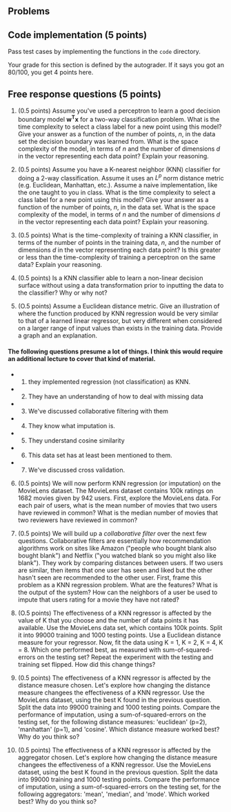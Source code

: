## Problems

## Code implementation (5 points)
Pass test cases by implementing the functions in the `code` directory.

Your grade for this section is defined by the autograder. If it says you got an 80/100,
you get 4 points here.

## Free response questions (5 points)

1. (0.5 points) Assume you've used a perceptron to learn a good decision boundary model $\mathbf{w^Tx}$ for a two-way classification problem. What is the time complexity to select a class label for a new point using this model? Give your answer as a function of the number of points, $n$, in the data set the decision boundary was learned from. What is the space complexity of the model, in terms of $n$ and the number of dimensions $d$ in the vector representing each data point? Explain your reasoning.

2. (0.5 points) Assume you have a K-nearest neighbor (KNN) classifier for doing a 2-way classification. Assume it uses an $L^p$ norm distance metric (e.g. Euclidean, Manhattan, etc.). Assume a naive implementation, like the one taught to you in class. What is the time complexity to select a class label for a new point using this model? Give your answer as a function of the number of points, $n$, in the data set. What is the space complexity of the model, in terms of $n$ and the number of dimensions $d$ in the vector representing each data point? Explain your reasoning. 

3. (0.5 points) What is the time-complexity of training a KNN classifier, in terms of the number of points in the training data, $n$, and the number of dimensions $d$ in the vector representing each data point? Is this greater or less than the time-complexity of training a perceptron on the same data? Explain your reasoning.

4. (0.5 points) Is a KNN classifier able to learn a non-linear decision surface without using a data transformation prior to inputting the data to the classifier? Why or why not? 

5. (O.5 points) Assume a Euclidean distance metric. Give an illustration of where the function produced by KNN regression would be very similar to that of a learned linear regressor, but very different when considered on a larger range of input values than exists in the training data. Provide a graph and an explanation. 

#### The following questions presume a lot of things. I think this would require an additional lecture to cover that kind of material.
 
 - 1) they implemented regression (not classification) as KNN. 
 - 2) They have an understanding of how to deal with missing data
 - 3) We've discussed collaborative filtering with them
 - 4) They know what imputation is.
 - 5) They understand cosine similarity
 - 6) This data set has at least been mentioned to them. 
 - 7) We've discussed cross validation.

6. (0.5 points) We will now perform KNN regression (or imputation) on the MovieLens dataset. The MovieLens dataset contains 100k ratings on 1682 movies given by 942 users. First, explore the MovieLens data. For each pair of users, what is the mean number of movies that two users have reviewed in common? What is the median number of movies that two reviewers have reviewed in common?

7. (0.5 points) We will build up a *collaborative filter* over the next few questions. Collaborative filters are essentially how recommendation algorithms work on sites like Amazon ("people who bought blank also bought blank") and Netflix ("you watched blank so you might also like blank"). They work by comparing distances between users. If two users are similar, then items that one user has seen and liked but the other hasn't seen are recommended to the other user. First, frame this problem as a KNN regression problem. What are the features? What is the output of the system? How can the neighbors of a user be used to impute that users rating for a movie they have not rated?

8.  (O.5 points) The effectiveness of a KNN regressor is affected by the value of K that you choose and the number of data points it has available. Use the MovieLens data set, which contains 100k points. Split it into 99000 training and 1000 testing points. Use a Euclidean distance measure for your regressor.  Now, fit the data using K = 1, K = 2, K = 4, K = 8. Which one performed best, as measured with sum-of-squared-errors on the testing set? Repeat the experiment with the testing and training set flipped. How did this change things?

9.  (0.5 points) The effectiveness of a KNN  regressor is affected by the distance measure chosen. Let's explore how changing the distance measure changees the effectiveness of a KNN regressor. Use the MovieLens dataset, using the best K found in the previous question. Split the data into 99000 training and 1000 testing points. Compare the performance of imputation, using a sum-of-squared-errors on the testing set, for the following distance measures: 'euclidean' (p=2), 'manhattan' (p=1), and 'cosine'. Which distance measure worked best? Why do you think so?

10. (0.5 points) The effectiveness of a KNN  regressor is affected by the aggregator chosen. Let's explore how changing the distance measure changees the effectiveness of a KNN regressor. Use the MovieLens dataset, using the best K found in the previous question. Split the data into 99000 training and 1000 testing points. Compare the performance of imputation, using a sum-of-squared-errors on the testing set, for the following aggregators: 'mean', 'median', and 'mode'. Which worked best? Why do you think so?
